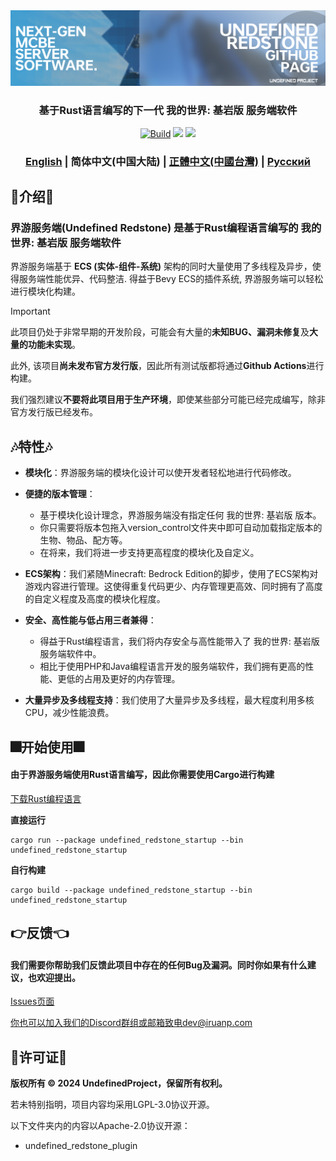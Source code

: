 <div align="center">
  <a href="https://github.com/UndefinedProjectMC/UndefinedRedstone">
    <img src="urgithub.png" alt="Logo">
  </a>
  <h3 align="center">基于Rust语言编写的下一代 我的世界: 基岩版 服务端软件</h3>

  <a href="https://github.com/UndefinedProjectMC/UndefinedRedstone/actions"><img src="https://github.com/UndefinedProjectMC/UndefinedRedstone/actions/workflows/rust.yml/badge.svg" alt="Build"/></a>
  <a href="https://feedback.minecraft.net/hc/en-us/articles/28105668043661-Minecraft-1-21-2-Bedrock"><img src="https://img.shields.io/badge/minecraft-v1.21.2%20(Bedrock)-green" /></a>
  <a href="https://github.com/UndefinedProjectMC/UndefinedRedstone/tree/main/crates/undefined_redstone_network/src/protocol"><img src="https://img.shields.io/badge/protocol-686-green" /></a>

  ### [English](README.md) | 简体中文(中国大陆) | [正體中文(中國台灣)](README_zh_TW.md) | [Русский](README_ru.md)
</div>

## 🎉介绍🎉
### 界游服务端(Undefined Redstone) 是基于Rust编程语言编写的 我的世界: 基岩版 服务端软件
界游服务端基于 **ECS (实体-组件-系统)** 架构的同时大量使用了多线程及异步，使得服务端性能优异、代码整洁. 得益于Bevy ECS的插件系统, 界游服务端可以轻松进行模块化构建。
> [!IMPORTANT]
> 此项目仍处于非常早期的开发阶段，可能会有大量的**未知BUG、漏洞未修复**及**大量的功能未实现**。
> 
> 此外, 该项目**尚未发布官方发行版**，因此所有测试版都将通过**Github Actions**进行构建。
> 
> 我们强烈建议**不要将此项目用于生产环境**，即使某些部分可能已经完成编写，除非官方发行版已经发布。
## 🎶特性🎶
- **模块化**：界游服务端的模块化设计可以使开发者轻松地进行代码修改。

- **便捷的版本管理**：
  - 基于模块化设计理念，界游服务端没有指定任何 我的世界: 基岩版 版本。
  - 你只需要将版本包拖入version_control文件夹中即可自动加载指定版本的生物、物品、配方等。
  - 在将来，我们将进一步支持更高程度的模块化及自定义。

- **ECS架构**：我们紧随Minecraft: Bedrock Edition的脚步，使用了ECS架构对游戏内容进行管理。这使得重复代码更少、内存管理更高效、同时拥有了高度的自定义程度及高度的模块化程度。

- **安全、高性能与低占用三者兼得**：
  - 得益于Rust编程语言，我们将内存安全与高性能带入了 我的世界: 基岩版 服务端软件中。
  - 相比于使用PHP和Java编程语言开发的服务端软件，我们拥有更高的性能、更低的占用及更好的内存管理。

- **大量异步及多线程支持**：我们使用了大量异步及多线程，最大程度利用多核CPU，减少性能浪费。

## 🎆开始使用🎆
#### 由于界游服务端使用Rust语言编写，因此你需要使用Cargo进行构建
[下载Rust编程语言](https://www.rust-lang.org/zh-CN/learn/get-started)

**直接运行**
```shell
cargo run --package undefined_redstone_startup --bin undefined_redstone_startup
```

**自行构建**
```shell
cargo build --package undefined_redstone_startup --bin undefined_redstone_startup
```

## 👉反馈👈
#### 我们需要你帮助我们反馈此项目中存在的任何Bug及漏洞。同时你如果有什么建议，也欢迎提出。

[Issues页面](https://github.com/UndefinedProjectMC/UndefinedRedstone/issues)

你也可以加入我们的Discord群组或邮箱致电dev@iruanp.com

## 📄许可证📄

**版权所有 © 2024 UndefinedProject，保留所有权利。**

若未特别指明，项目内容均采用LGPL-3.0协议开源。

以下文件夹内的内容以Apache-2.0协议开源：
- undefined_redstone_plugin
